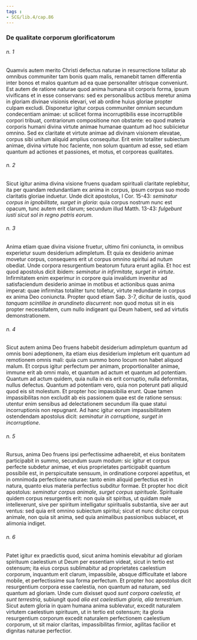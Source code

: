 ```yaml
---
tags : 
- SCG/lib.4/cap.86
---
```


### De qualitate corporum glorificatorum

###### n. 1
Quamvis autem merito Christi defectus naturae in resurrectione tollatur ab omnibus communiter tam bonis quam malis, remanebit tamen differentia inter bonos et malos quantum ad ea quae personaliter utrisque conveniunt. Est autem de ratione naturae quod anima humana sit corporis forma, ipsum vivificans et in esse conservans: sed ex personalibus actibus meretur anima in gloriam divinae visionis elevari, vel ab ordine huius gloriae propter culpam excludi. Disponetur igitur corpus communiter omnium secundum condecentiam animae: ut scilicet forma incorruptibilis esse incorruptibile corpori tribuat, contrariorum compositione non obstante: eo quod materia corporis humani divina virtute animae humanae quantum ad hoc subiicietur omnino. Sed ex claritate et virtute animae ad divinam visionem elevatae, corpus sibi unitum aliquid amplius consequitur. Erit enim totaliter subiectum animae, divina virtute hoc faciente, non solum quantum ad esse, sed etiam quantum ad actiones et passiones, et motus, et corporeas qualitates.

###### n. 2
Sicut igitur anima divina visione fruens quadam spirituali claritate replebitur, ita per quandam redundantiam ex anima in corpus, ipsum corpus suo modo claritatis gloriae induetur. Unde dicit apostolus, I Cor. 15-43: *seminatur corpus in ignobilitate, surget in gloria*: quia corpus nostrum nunc est opacum, tunc autem erit clarum; secundum illud Matth. 13-43: *fulgebunt iusti sicut sol in regno patris eorum*.

###### n. 3
Anima etiam quae divina visione fruetur, ultimo fini coniuncta, in omnibus experietur suum desiderium adimpletum. Et quia ex desiderio animae movetur corpus, consequens erit ut corpus omnino spiritui ad nutum obediat. Unde corpora resurgentium beatorum futura erunt agilia. Et hoc est quod apostolus dicit ibidem: *seminatur in infirmitate, surget in virtute*. Infirmitatem enim experimur in corpore quia invalidum invenitur ad satisfaciendum desiderio animae in motibus et actionibus quas anima imperat: quae infirmitas totaliter tunc tolletur, virtute redundante in corpus ex anima Deo coniuncta. Propter quod etiam Sap. 3-7, dicitur de iustis, quod *tanquam scintillae in arundineto discurrent*: non quod motus sit in eis propter necessitatem, cum nullo indigeant qui Deum habent, sed ad virtutis demonstrationem.

###### n. 4
Sicut autem anima Deo fruens habebit desiderium adimpletum quantum ad omnis boni adeptionem, ita etiam eius desiderium impletum erit quantum ad remotionem omnis mali: quia cum summo bono locum non habet aliquod malum. Et corpus igitur perfectum per animam, proportionaliter animae, immune erit ab omni malo, et quantum ad actum et quantum ad potentiam. Quantum ad actum quidem, quia nulla in eis erit corruptio, nulla deformitas, nullus defectus. Quantum ad potentiam vero, quia non poterunt pati aliquid quod eis sit molestum. Et propter hoc impassibilia erunt. Quae tamen impassibilitas non excludit ab eis passionem quae est de ratione sensus: utentur enim sensibus ad delectationem secundum illa quae statui incorruptionis non repugnant. Ad hanc igitur eorum impassibilitatem ostendendam apostolus dicit: *seminatur in corruptione, surget in incorruptione*.

###### n. 5
Rursus, anima Deo fruens ipsi perfectissime adhaerebit, et eius bonitatem participabit in summo, secundum suum modum: sic igitur et corpus perfecte subdetur animae, et eius proprietates participabit quantum possibile est, in perspicuitate sensuum, in ordinatione corporei appetitus, et in omnimoda perfectione naturae: tanto enim aliquid perfectius est in natura, quanto eius materia perfectius subditur formae. Et propter hoc dicit apostolus: *seminatur corpus animale, surget corpus spirituale*. Spirituale quidem corpus resurgentis erit: non quia sit spiritus, ut quidam male intellexerunt, sive per spiritum intelligatur spiritualis substantia, sive aer aut ventus: sed quia erit omnino subiectum spiritui; sicut et nunc dicitur corpus animale, non quia sit anima, sed quia animalibus passionibus subiacet, et alimonia indiget.

###### n. 6
Patet igitur ex praedictis quod, sicut anima hominis elevabitur ad gloriam spirituum caelestium ut Deum per essentiam videat, sicut in tertio est ostensum; ita eius corpus sublimabitur ad proprietates caelestium corporum, inquantum erit clarum, impassibile, absque difficultate et labore mobile, et perfectissime sua forma perfectum. Et propter hoc apostolus dicit resurgentium corpora esse caelestia, non quantum ad naturam, sed quantum ad gloriam. Unde cum dixisset quod *sunt corpora caelestia, et sunt terrestria*, subiungit quod *alia est caelestium gloria, alia terrestrium*. Sicut autem gloria in quam humana anima sublevatur, excedit naturalem virtutem caelestium spirituum, ut in tertio est ostensum; ita gloria resurgentium corporum excedit naturalem perfectionem caelestium corporum, ut sit maior claritas, impassibilitas firmior, agilitas facilior et dignitas naturae perfectior.

